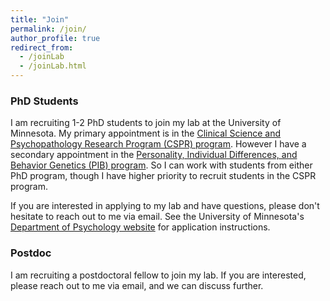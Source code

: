 ```yaml
---
title: "Join"
permalink: /join/
author_profile: true
redirect_from:
  - /joinLab
  - /joinLab.html
---
```





### PhD Students

I am recruiting 1-2 PhD students to join my lab at the University of Minnesota. My primary appointment is in the [Clinical Science and Psychopathology Research Program (CSPR) program](https://cla.umn.edu/psychology/graduate/areas-specialization/clinical-science-and-psychopathology-research-program-cspr). However I have a secondary appointment in the [Personality, Individual Differences, and Behavior Genetics (PIB) program](https://cla.umn.edu/psychology/graduate/areas-specialization/personality-individual-differences-and-behavior-genetics-pib). So I can work with students from either PhD program, though I have higher priority to recruit students in the CSPR program.

If you are interested in applying to my lab and have questions, please don't hesitate to reach out to me via email. See the University of Minnesota's [Department of Psychology website](https://cla.umn.edu/psychology/graduate/how-apply) for application instructions. 

### Postdoc

I am recruiting a postdoctoral fellow to join my lab. If you are interested, please reach out to me via email, and we can discuss further.

